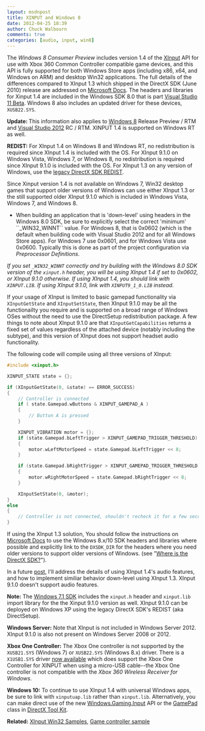 ```yaml
---
layout: msdnpost
title: XINPUT and Windows 8
date: 2012-04-25 18:39
author: Chuck Walbourn
comments: true
categories: [audio, input, win8]
---
```

The <em>Windows 8 Consumer Preview</em> includes version 1.4 of the <a href="https://docs.microsoft.com/en-us/windows/desktop/xinput/programming-guide">XInput</a> API for use with Xbox 360 Common Controller compatible game devices, and this API is fully supported for both Windows Store apps (including x86, x64, and Windows on ARM) and desktop Win32 applications. The full details of the differences compared to XInput 1.3 which shipped in the DirectX SDK (June 2010) release are addressed on <a href="https://docs.microsoft.com/en-us/windows/desktop/xinput/xinput-versions">Microsoft Docs</a>. The headers and libraries for Xinput 1.4 are included in the Windows SDK 8.0 that is part <a href="https://walbourn.github.io/visual-studio-11-beta/">Visual Studio 11 Beta</a>. Windows 8 also includes an updated driver for these devices, <code>XUSB22.SYS</code>.

<strong>Update: </strong>This information also applies to <a href="https://walbourn.github.io/windows-8-release-preview-and-gdfs/">Windows 8</a> Release Preview / RTM and <a href="https://walbourn.github.io/visual-studio-2012-release-candidate/">Visual Studio 2012</a> RC / RTM. XINPUT 1.4 is supported on Windows RT as well.
<!--more-->

<strong>REDIST:</strong> For XInput 1.4 on Windows 8 and Windows RT, no redistribution is required since XInput 1.4 is included with the OS. For XInput 9.1.0 on Windows Vista, Windows 7, or WIndows 8, no redistribution is required since XInput 9.1.0 is included with the OS. For XInput 1.3 on any version of Windows, use the <a href="https://walbourn.github.io/not-so-direct-setup/">legacy DirectX SDK REDIST</a>.</p>
<p>Since Xinput version 1.4 is not available on Windows 7, Win32 desktop games that support older versions of Windows can use either XInput 1.3 or the still supported older XInput 9.1.0 which is included in Windows Vista, Windows 7, and Windows 8.

<ul>
<li>When building an application that is 'down-level' using headers in the Windows 8.0 SDK, be sure to explicitly select the correct 'minimum' ``_WIN32_WINNT`` value. For Windows 8, that is 0x0602 (which is the default when building code with Visual Studio 2012 and for all Windows Store apps). For Windows 7 use 0x0601, and for Windows Vista use 0x0600. Typically this is done as part of the project configuration via <em>Preprocessor Definitions</em>.</li>
</ul>

<em>If you set ``_WIN32_WINNT`` correctly and try building with the Windows 8.0 SDK version of the <code>xinput.h</code> header, you will be using XInput 1.4 if set to 0x0602, or XInput 9.1.0 otherwise. If using XInput 1.4, you should link with <code>XINPUT.LIB</code>. If using XInput 9.1.0, link with <code>XINPUT9_1_0.LIB</code> instead.</em>

If your usage of XInput is limited to basic gamepad functionality via <code>XInputGetState</code> and <code>XInputSetState</code>, then XInput 9.1.0 may be all the functionailty you require and is supported on a broad range of Windows OSes without the need to use the DirectSetup redistribution package. A few things to note about XInput 9.1.0 are that <code>XInputGetCapabilities</code> returns a fixed set of values regardless of the attached device (notably including the subtype), and this version of XInput does not support headset audio functionality.

The following code will compile using all three versions of XInput:

```cpp
#include <xinput.h>

XINPUT_STATE state = {};

if (XInputGetState(0, &state) == ERROR_SUCCESS)
{
    // Controller is connected
    if ( state.Gamepad.wButtons & XINPUT_GAMEPAD_A )
    {
        // Button A is pressed
    }

    XINPUT_VIBRATION motor = {};
    if (state.Gamepad.bLeftTrigger > XINPUT_GAMEPAD_TRIGGER_THRESHOLD)
    {
        motor.wLeftMotorSpeed = state.Gamepad.bLeftTrigger << 8;
    }

    if (state.Gamepad.bRightTrigger > XINPUT_GAMEPAD_TRIGGER_THRESHOLD)
    {
        motor.wRightMotorSpeed = state.Gamepad.bRightTrigger << 8;
    }

    XInputSetState(0, &motor);
}
else
{
    // Controller is not connected, shouldn't recheck it for a few seconds
}
```

If using the XInput 1.3 solution, You should follow the instructions on <a href="https://docs.microsoft.com/en-us/windows/desktop/directx-sdk--august-2009-">Microsoft Docs</a> to use the Windows 8.x/10 SDK headers and libraries where possible and explicitly link to the <code>DXSDK_DIR</code> for the headers where you need older versions to support older versions of Windows. (see "<a href="https://walbourn.github.io/where-is-the-directx-sdk/">Where is the DirectX SDK?</a>").

In a future <a href="https://walbourn.github.io/xinput-and-xaudio2/">post</a>, I'll address the details of using XInput 1.4's audio features, and how to implement similiar behavior down-level using XInput 1.3. XInput 9.1.0 doesn't support audio features.

<strong>Note:</strong> The <a href="https://walbourn.github.io/windows-sdk-7-1/">Windows 7.1 SDK</a> includes the <code>xinput.h</code> header and <code>xinput.lib</code> import library for the the Xinput 9.1.0 version as well. XInput 9.1.0 can be deployed on Windows XP using the legacy DirectX SDK's REDIST (aka DirectSetup).

<strong>Windows Server:</strong> Note that XInput is not included in Windows Server 2012. XInput 9.1.0 is also not present on Windows Server 2008 or 2012.

<strong>Xbox One Controller:</strong> The Xbox One controller is not supported by the ``XUSB21.SYS`` (Windows 7) or ``XUSB22.SYS`` (Windows 8.x) driver. There is a ``X1USB1.SYS`` driver <a href="http://majornelson.com/2014/06/05/pc-drivers-for-the-xbox-one-controller-available-now/">now available</a> which does support the Xbox One Controller for XINPUT when using a micro-USB cable--the Xbox One controller is not compatible with the <em>Xbox 360 Wireless Receiver for Windows</em>.

<strong>Windows 10:</strong> To continue to use XInput 1.4 with universal Windows apps, be sure to link with <code>xinputuap.lib</code> rather than <code>xinput.lib</code>. Alternatively, you can make direct use of the new <a href="https://docs.microsoft.com/en-us/uwp/api/Windows.Gaming.Input">Windows.Gaming.Input</a> API or the <a href="https://walbourn.github.io/directx-tool-kit-now-with-gamepads/">GamePad</a> class in <a href="https://github.com/Microsoft/DirectXTK">DirectX Tool Kit</a>.

<strong>Related:</strong> <a href="https://github.com/walbourn/directx-sdk-samples/tree/master/XInput">XInput Win32 Samples</a>, <a href="http://code.msdn.microsoft.com/windowsapps/Simple-XInput-Controller-77c4b8e5">Game controller sample</a>
